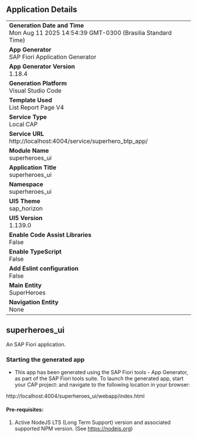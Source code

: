 ## Application Details
|               |
| ------------- |
|**Generation Date and Time**<br>Mon Aug 11 2025 14:54:39 GMT-0300 (Brasilia Standard Time)|
|**App Generator**<br>SAP Fiori Application Generator|
|**App Generator Version**<br>1.18.4|
|**Generation Platform**<br>Visual Studio Code|
|**Template Used**<br>List Report Page V4|
|**Service Type**<br>Local CAP|
|**Service URL**<br>http://localhost:4004/service/superhero_btp_app/|
|**Module Name**<br>superheroes_ui|
|**Application Title**<br>superheroes_ui|
|**Namespace**<br>superheroes_ui|
|**UI5 Theme**<br>sap_horizon|
|**UI5 Version**<br>1.139.0|
|**Enable Code Assist Libraries**<br>False|
|**Enable TypeScript**<br>False|
|**Add Eslint configuration**<br>False|
|**Main Entity**<br>SuperHeroes|
|**Navigation Entity**<br>None|

## superheroes_ui

An SAP Fiori application.

### Starting the generated app

-   This app has been generated using the SAP Fiori tools - App Generator, as part of the SAP Fiori tools suite.  To launch the generated app, start your CAP project:  and navigate to the following location in your browser:

http://localhost:4004/superheroes_ui/webapp/index.html

#### Pre-requisites:

1. Active NodeJS LTS (Long Term Support) version and associated supported NPM version.  (See https://nodejs.org)


